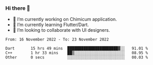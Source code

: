 ### Hi there 👋

<!--
**devcat37/devcat37** is a ✨ _special_ ✨ repository because its `README.md` (this file) appears on your GitHub profile.-->


- 🔭 I’m currently working on Chimicum application.
- 🌱 I’m currently learning Flutter/Dart.
- 👯 I’m looking to collaborate with UI designers.
<!-- - 🤔 I’m looking for help with ... -->

<!--START_SECTION:waka-->

```text
From: 16 November 2022 - To: 23 November 2022

Dart       15 hrs 49 mins  ██████████████████████▓░░   91.01 %
C++        1 hr 33 mins    ██▒░░░░░░░░░░░░░░░░░░░░░░   08.95 %
Other      0 secs          ░░░░░░░░░░░░░░░░░░░░░░░░░   00.03 %
```

<!--END_SECTION:waka-->
